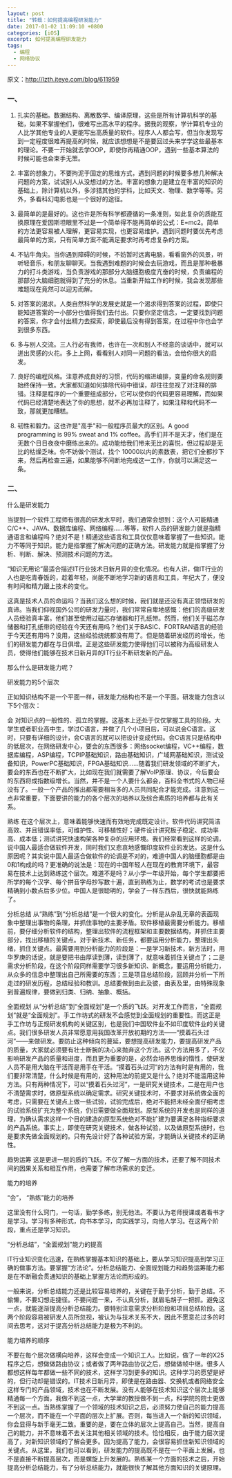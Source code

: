 ```yaml
---
layout: post
title: "转载：如何提高编程研发能力"
date: 2017-01-02 11:09:10 +0800
categories: [iOS]
excerpt: 如何提高编程研发能力
tags:
  - 编程
  - 网络协议
---
```


原文：http://lzth.iteye.com/blog/611959


### 一、
1. 扎实的基础。数据结构、离散数学、编译原理，这些是所有计算机科学的基础，如果不掌握他们，很难写出高水平的程序。据我的观察，学计算机专业的人比学其他专业的人更能写出高质量的软件。程序人人都会写，但当你发现写到一定程度很难再提高的时候，就应该想想是不是要回过头来学学这些最基本的理论。不要一开始就去学OOP，即使你再精通OOP，遇到一些基本算法的时候可能也会束手无策。 



2. 丰富的想象力。不要拘泥于固定的思维方式，遇到问题的时候要多想几种解决问题的方案，试试别人从没想过的方法。丰富的想象力是建立在丰富的知识的基础上，除计算机以外，多涉猎其他的学科，比如天文、物理、数学等等。另外，多看科幻电影也是一个很好的途径。 



3. 最简单的是最好的。这也许是所有科学都遵循的一条准则，如此复杂的质能互换原理在爱因斯坦眼里不过是一个简单得不能再简单的公式：E=mc2。简单的方法更容易被人理解，更容易实现，也更容易维护。遇到问题时要优先考虑最简单的方案，只有简单方案不能满足要求时再考虑复杂的方案。 



4. 不钻牛角尖。当你遇到障碍的时候，不妨暂时远离电脑，看看窗外的风景，听听轻音乐，和朋友聊聊天。当我遇到难题的时候会去玩游戏，而且是那种极暴力的打斗类游戏，当负责游戏的那部分大脑细胞极度亢奋的时候，负责编程的那部分大脑细胞就得到了充分的休息。当重新开始工作的时候，我会发现那些难题现在竟然可以迎刃而解。 



5. 对答案的渴求。人类自然科学的发展史就是一个渴求得到答案的过程，即使只能知道答案的一小部分也值得我们去付出。只要你坚定信念，一定要找到问题的答案，你才会付出精力去探索，即使最后没有得到答案，在过程中你也会学到很多东西。 



6. 多与别人交流。三人行必有我师，也许在一次和别人不经意的谈话中，就可以迸出灵感的火花。多上上网，看看别人对同一问题的看法，会给你很大的启发。 



7. 良好的编程风格。注意养成良好的习惯，代码的缩进编排，变量的命名规则要始终保持一致。大家都知道如何排除代码中错误，却往往忽视了对注释的排错。注释是程序的一个重要组成部分，它可以使你的代码更容易理解，而如果代码已经清楚地表达了你的思想，就不必再加注释了，如果注释和代码不一致，那就更加糟糕。 



8. 韧性和毅力。这也许是"高手"和一般程序员最大的区别。A good programming is 99% sweat and 1% coffee。高手们并不是天才，他们是在无数个日日夜夜中磨练出来的。成功能给我们带来无比的喜悦，但过程却是无比的枯燥乏味。你不妨做个测试，找个 10000以内的素数表，把它们全都抄下来，然后再检查三遍，如果能够不间断地完成这一工作，你就可以满足这一条。 


### 二、

什么是研发能力 



当提到一个软件工程师有很高的研发水平时，我们通常会想到：这个人可能精通C/C++、JAVA、数据库编程、网络编程……等等，软件人员的研发能力就是指精通语言和编程吗？绝对不是！精通这些语言和工具仅仅意味着掌握了一些知识。能力不等同于知识。能力是指掌握了解决问题的正确方法。研发能力就是指掌握了分析、判断、解决、预测技术问题的方法。 



“知识无用论”最适合描述IT行业技术日新月异的变化情况。也有人讲，做IT行业的人也是吃青春饭的，趁着年轻，尚能不断地学习新的语言和工具，年纪大了，便没有时间和精力跟上技术的变化。 



这真是技术人员的命运吗？当我们这么想的时候，我们就是还没有真正领悟研发的真谛。当我们仰视国外公司的研发力量时，我们常常自卑地感慨：他们的高级研发人员经验真丰富。他们甚至使用过磁芯存储器和打孔纸带。然而，他们关于磁芯存储器和打孔纸带的经验在今天还有用吗？他们关于BASIC、FORTRAN语言的经验于今天还有用吗？没用，这些经验统统都没有用了。但是随着研发经历的增长，他们的研发能力都在与日俱增。正是这些研发能力使得他们可以被称为高级研发人员，使得他们能够在技术日新月异的IT行业不断研发新的产品。 



那么什么是研发能力呢？ 



研发能力的5个层次 



正如知识结构不是一个平面一样，研发能力结构也不是一个平面。研发能力包含以下5个层次： 



会    对知识点的一般性的、孤立的掌握。这基本上还处于仅仅掌握工具的阶段。大学生或者职业高中生，学过C语言，并做了几个小项目后，可以说会C语言。这时，只要有详细的设计，会C语言的就可以把设计变成代码。会C语言只是结构中的低层次，在网络研发中心，要会的东西很多：网络socket编程，VC++编程，数据库编程，ASP编程，TCPIP基础知识，路由基础知识，广域网基础知识，测试设备知识，PowerPC基础知识，FPGA基础知识……随着我们研发领域的不断扩大，要会的东西也在不断扩大，比如现在我们就需要了解VoIP原理、协议，今后要会的东西将成指数级增长。当然，并不是一个人要什么都会，百科全书式的人物已经没有了。一般一个产品的推出都需要相当多的人员共同配合才能完成。注意到这一点非常重要，下面要讲的能力的各个层次的培养以及综合素质的培养都与此有关系。 



熟练    在这个层次上，意味着能够快速而有效地完成既定设计。软件代码讲究简洁高效、并且错误率低，可维护性、可移植性好；硬件设计讲究板子稳定、成功率高、成本低；测试讲究快速构架各种复杂的应用环境。我们经常看到这样的论调，说中国人最适合做软件开发，同时我们又悲哀地感慨印度软件业的发达。这是什么原因呢？其实说中国人最适合做软件的论调是不对的，难道中国人的脑细胞都是由0和1构成的吗？更准确的说法是：现在的中国年轻人在现在的教育环境下，最容易在技术上达到熟练这个层次。难道不是吗？从小学一年级开始，每个学生都要把所学的每个汉字、每个拼音字母抄写数十遍，直到熟练为止，数学的考试也是要求精确到小数点后多少位。中国人是很聪明的，学会了一样东西后，很快就能熟练了。 



分析总结    从“熟练”到“分析总结”是一个很大的变化。分析是从杂乱无章的表面现象中整理出事物的条理，并抓住事物的主要矛盾。软件移植最需要分析能力。移植前，要仔细分析软件的结构，整理出软件的流程框架和主要数据结构，并抓住主要部分，找出移植的关键点。对于新技术、新任务，都要运用分析能力，整理出头绪，抓住关键点。最需要用到分析能力的阶段是：一是学习新技术，新方法时，用华罗庚的话说，就是要把书由厚读到薄，读到薄了，就意味着抓住关键点了；二是需求分析阶段，在这个阶段同样需要学习很多新知识、新概念，要运用分析能力，从众多的信息中整理出自己所需要的东西；三是项目总结阶段，回顾并分析一下所走过的研发历程，总结经验和教训。总结要做到由此及彼，由表及里，由特殊现象到普遍规律，要做到归类、归纳、抽象、概括。 



全面规划    从“分析总结”到“全面规划”是一个质的飞跃。对开发工作而言，“全面规划”就是“全面规划”。手工作坊式的研发不会感觉到全面规划的重要性。而这正是手工作坊与正规研发机构的关键区别，也是我们中国软件业不如印度软件业的关键点。我们很多研发人员非常愿意用我国改革开放初期的方法――“摸着石头过河”――来做研发。要防止这种倾向的蔓延，要想提高研发能力，要提高研发产品的质量，大家就必须要有壮士断腕的决心来抛弃这个方法。这个方法用多了，不仅影响研发产品的质量和进度，而且更为重要的是，必然会培养思维的惰性，使研发人员不是用大脑在干活而是用手在干活。“摸着石头过河”的方法有时是有用的，我们要非常清楚，什么时候是有用的，这种用法的前提又是什么？绝对不能滥用这种方法。只有两种情况下，可以“摸着石头过河”，一是研究关键技术，二是在用户也不清楚需求时，做原型系统以确定需求。研究关键技术时，不要求对系统做全面的考虑，只需要在关键点上做一些试验，试验完成后，绝对不能把未经全面仔细考虑的试验系统扩充为整个系统，仍旧需要做全面规划。原型系统的开发也是同样的道理，为确认需求这样一个目的建造的原型系统绝对不能扩建为要满足各种指标要求的产品系统。事实上，即使在研究关键技术，做各种试验，以及做原型系统时，也是要求先做全面规划的。只有先设计好了各种试验方案，才能确认关键技术的正确性。 



趋势运筹    这是更进一层的质的飞跃。不仅了解一方面的技术，还要了解不同技术间的因果关系和相互作用，也需要了解市场需求的变迁。 





能力的培养 



“会”， “熟练”能力的培养 



这里没有什么窍门，一句话，勤学多练，别无他法。不要认为老师授课或者看书才是学习。学习有多种形式，向书本学习，向实践学习，向他人学习。在这两个阶段，重点还是学习知识。 



“分析总结”，“全面规划”能力的提高 



IT行业知识变化迅速，在熟练掌握基本知识的基础上，要从学习知识提高到学习正确的做事方法。要掌握“方法论”。分析总结能力、全面规划能力和趋势运筹能力都是在不断融会贯通知识的基础上掌握方法论而形成的。 





一般来说，分析总结能力还是比较容易培养的，关键在于勤于分析，勤于总结。不偷懒，不要幻想走捷径。不要问题一来，不认真分析，就眉毛胡子一把抓。避免这一点，就能逐渐提高分析总结能力。要特别注意需求分析阶段和项目总结阶段。这两个阶段容易被研发人员所忽视，被认为与技术关系不大，因此不愿意花过多的时间去思考，这对于提高分析总结能力是极为不利的。 



能力培养的顺序 



不要在每个层次做横向培养，这样会变成一个知识工人。比如说，做了一年的X25程序之后，想做做路由协议；或者做了两年路由协议之后，想做做帧中继。很多人都想这样每年都做一些不同的技术，这样学习到更多的知识。这种学习的愿望是好的，但行动却是错误的。IT技术日新月异，即使是在路由器、交换机或者网络安全这样专门的产品领域，技术也在不断发展。没有人能够在技术知识这个层次上能够精通每一个方面，我做不到这一点，大学里的教授做不到一点，科学院的院士更做不到这一点。当熟练掌握了一个领域的技术知识之后，必须努力使自己的能力提高一个层次，而不能在一个平面的层次上扩展。否则，每当进入一个新的知识领域，你会显得与新手毫无二致。重要的是，要在立体的层次上提高自己。当然，提高自己的能力，并不意味着不去关注其他相关领域的技术。恰恰相反，由于能力层次提高了，对新知识领域的了解会更多。因为提高了能力，会很容易抓住新知识领域的关键点。从这里，我们也可以看到，研发能力的提高既不是在一个平面上发展，也不是直接不断提高层次，而是螺旋上升发展的。熟练某一个方面的技术之后，开始提高分析总结能力，有了分析总结能力，就能很快了解其他方面知识的关键原理。 
